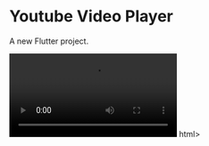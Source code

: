 # Youtube Video Player 

A new Flutter project.

<html>
  <video controls src="example/1.mp4" title="Example"></video>
</html>html>
